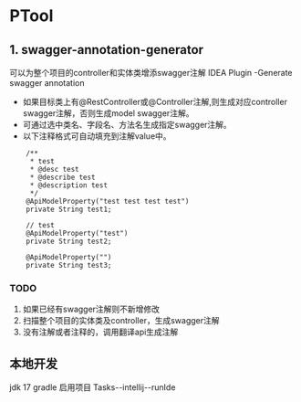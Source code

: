 # PTool

## 1. swagger-annotation-generator
可以为整个项目的controller和实体类增添swagger注解
IDEA Plugin -Generate swagger annotation

* 如果目标类上有@RestController或@Controller注解,则生成对应controller swagger注解，否则生成model swagger注解。
* 可通过选中类名、字段名、方法名生成指定swagger注解。
* 以下注释格式可自动填充到注解value中。
```
    /**
     * test
     * @desc test
     * @describe test
     * @description test
     */
    @ApiModelProperty("test test test test")
    private String test1;

    // test
    @ApiModelProperty("test")
    private String test2;

    @ApiModelProperty("")
    private String test3;
```
### TODO
1. 如果已经有swagger注解则不新增修改
2. 扫描整个项目的实体类及controller，生成swagger注解
3. 没有注解或者注释的，调用翻译api生成注解

## 本地开发
jdk 17
gradle
启用项目
Tasks--intellij--runIde